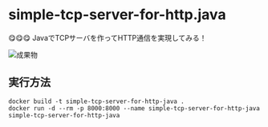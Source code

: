 # simple-tcp-server-for-http.java

😋😋😋 JavaでTCPサーバを作ってHTTP通信を実現してみる！  

![成果物](docs/img/fruit.gif)  

## 実行方法

```shell
docker build -t simple-tcp-server-for-http-java .
docker run -d --rm -p 8000:8000 --name simple-tcp-server-for-http-java simple-tcp-server-for-http-java
```
